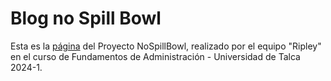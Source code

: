 # Blog no Spill Bowl

Esta es la [página](https://nicolas-cuadra.github.io/blog-nospillbowl/) del Proyecto NoSpillBowl, realizado por el equipo "Ripley" en el curso de Fundamentos de Administración - Universidad de Talca 2024-1.
